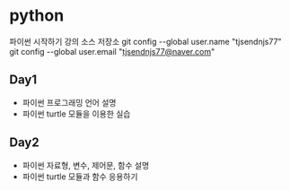 ﻿# python
파이썬 시작하기 강의 소스 저장소
git config --global user.name "tjsendnjs77"
git config --global user.email "tjsendnjs77@naver.com"

## Day1
- 파이썬 프로그래밍 언어 설명
- 파이썬 turtle 모듈을 이용한 실습

## Day2
- 파이썬 자료형, 변수, 제어문, 함수 설명
- 파이썬 turtle 모듈과 함수 응용하기